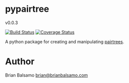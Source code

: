 # pypairtree

v0.0.3

[![Build Status](https://travis-ci.org/bnbalsamo/pypairtree.svg?branch=master)](https://travis-ci.org/bnbalsamo/pypairtree) [![Coverage Status](https://coveralls.io/repos/github/bnbalsamo/pypairtree/badge.svg?branch=master)](https://coveralls.io/github/bnbalsamo/pypairtree?branch=master)

A python package for creating and manipulating [pairtrees](https://confluence.ucop.edu/display/Curation/PairTree).

# Author
Brian Balsamo <brian@brianbalsamo.com>
